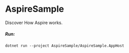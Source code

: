 # AspireSample
Discover How Aspire works.

##### Run: 
```
dotnet run --project AspireSample/AspireSample.AppHost
```